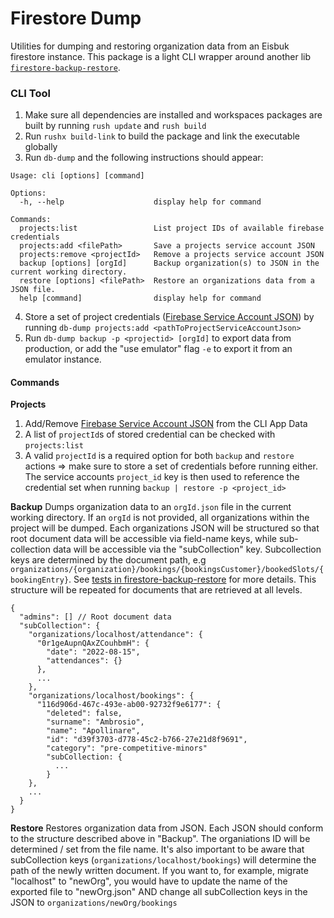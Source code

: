 # Firestore Dump

Utilities for dumping and restoring organization data from an Eisbuk firestore instance. This package is a light CLI wrapper around another lib [`firestore-backup-restore`](https://github.com/dalenguyen/firestore-backup-restore).

### CLI Tool

1. Make sure all dependencies are installed and workspaces packages are built by running `rush update` and `rush build`
2. Run `rushx build-link` to build the package and link the executable globally
3. Run `db-dump` and the following instructions should appear:

```
Usage: cli [options] [command]

Options:
  -h, --help                    display help for command

Commands:
  projects:list                 List project IDs of available firebase credentials
  projects:add <filePath>       Save a projects service account JSON
  projects:remove <projectId>   Remove a projects service account JSON
  backup [options] [orgId]      Backup organization(s) to JSON in the current working directory.
  restore [options] <filePath>  Restore an organizations data from a JSON file.
  help [command]                display help for command
```

4. Store a set of project credentials ([Firebase Service Account JSON](https://firebase.google.com/docs/admin/setup)) by running `db-dump projects:add <pathToProjectServiceAccountJson>`
5. Run `db-dump backup -p <projectid> [orgId]` to export data from production, or add the "use emulator" flag `-e` to export it from an emulator instance.

#### Commands

**Projects**

1. Add/Remove [Firebase Service Account JSON](https://firebase.google.com/docs/admin/setup) from the CLI App Data
2. A list of `projectId`s of stored credential can be checked with `projects:list`
3. A valid `projectId` is a required option for both `backup` and `restore` actions => make sure to store a set of credentials before running either. The service accounts `project_id` key is then used to reference the credential set when running `backup | restore -p <project_id>`

**Backup**
Dumps organization data to an `orgId.json` file in the current working directory. If an `orgId` is not provided, all organizations within the project will be dumped. Each organizations JSON will be structured so that root document data will be accessible via field-name keys, while sub-collection data will be accessible via the "subCollection" key. Subcollection keys are determined by the document path, e.g `organizations/{organization}/bookings/{bookingsCustomer}/bookedSlots/{bookingEntry}`. See [tests in firestore-backup-restore](https://github.com/dalenguyen/firestore-backup-restore/blob/dev/test/firestore.spec.ts) for more details. This structure will be repeated for documents that are retrieved at all levels.

```
{
  "admins": [] // Root document data
  "subCollection": {
    "organizations/localhost/attendance": {
      "0r1geAupnQAxZCouhbmH": {
        "date": "2022-08-15",
        "attendances": {}
      },
      ...
    },
    "organizations/localhost/bookings": {
      "116d906d-467c-493e-ab00-92732f9e6177": {
        "deleted": false,
        "surname": "Ambrosio",
        "name": "Apollinare",
        "id": "d39f3703-d778-45c2-b766-27e21d8f9691",
        "category": "pre-competitive-minors"
        "subCollection: {
          ...
        }
    },
    ...
  }
}
```

**Restore**
Restores organization data from JSON. Each JSON should conform to the structure described above in "Backup". The organiations ID will be determined / set from the file name. It's also important to be aware that subCollection keys (`organizations/localhost/bookings`) will determine the path of the newly written document. If you want to, for example, migrate "localhost" to "newOrg", you would have to update the name of the exported file to "newOrg.json" AND change all subCollection keys in the JSON to `organizations/newOrg/bookings`
